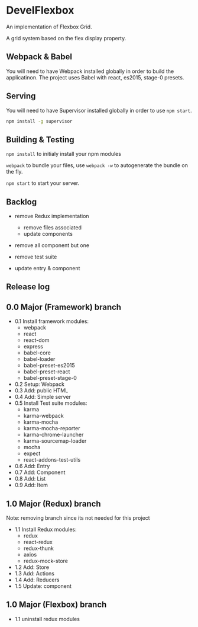 <!--
@Author: Andreee Ray <develdoe>
@Date:   2017-03-10T00:42:05+01:00
@Email:  me@andreeray.se
@Filename: readme.md
@Last modified by:   develdoe
@Last modified time: 2017-04-20T11:33:43+02:00
-->



# DevelFlexbox

An implementation of Flexbox Grid.

A grid system based on the flex display property.

## Webpack & Babel

You will need to have Webpack installed globally in order to build the applicatinon.
The project uses Babel with react, es2015, stage-0 presets.


## Serving

You will need to have Supervisor installed globally in order to use `npm start`.

```bash
npm install -g supervisor
```


## Building & Testing

`npm install` to initialy install your npm modules

`webpack` to bundle your files, use `webpack -w` to autogenerate the bundle on the fly.

`npm start` to start your server.

## Backlog

* remove Redux implementation

    * remove files associated
    * update components

* remove all component but one
* remove test suite
* update entry & component

## Release log

## 0.0 Major (Framework) branch

* 0.1 Install framework modules:
    * webpack
    * react
    * react-dom
    * express
    * babel-core
    * babel-loader
    * babel-preset-es2015
    * babel-preset-react
    * babel-preset-stage-0
* 0.2 Setup: Webpack
* 0.3 Add: public HTML
* 0.4 Add: Simple server
* 0.5 Install Test suite modules:
    * karma
    * karma-webpack
    * karma-mocha
    * karma-mocha-reporter
    * karma-chrome-launcher
    * karma-sourcemap-loader
    * mocha
    * expect
    * react-addons-test-utils
* 0.6 Add: Entry
* 0.7 Add: Component
* 0.8 Add: List
* 0.9 Add: Item

## 1.0 Major (Redux) branch
Note: removing branch since its not needed for this project

* 1.1 Install Redux modules:
    * redux
    * react-redux
    * redux-thunk
    * axios
    * redux-mock-store
* 1.2 Add: Store
* 1.3 Add: Actions
* 1.4 Add: Reducers
* 1.5 Update: component

## 1.0 Major (Flexbox) branch

* 1.1 uninstall redux modules
